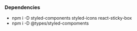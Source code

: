 ### Dependencies
* npm i -D styled-components styled-icons react-sticky-box
* npm i -D @types/styled-compoments